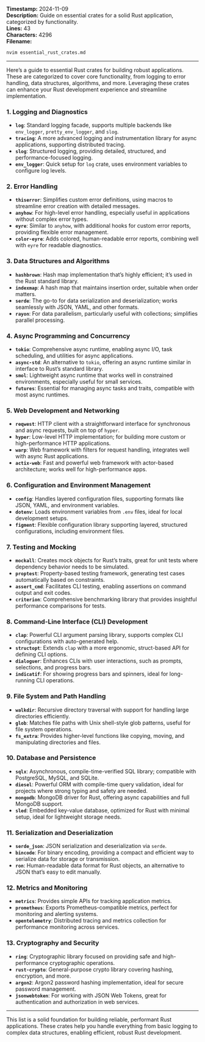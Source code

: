 **Timestamp:** 2024-11-09  
**Description:** Guide on essential crates for a solid Rust application, categorized by functionality.  
**Lines:** 43  
**Characters:** 4296  
**Filename:**

```bash
nvim essential_rust_crates.md
```

---

Here’s a guide to essential Rust crates for building robust applications. These are categorized to cover core functionality, from logging to error handling, data structures, algorithms, and more. Leveraging these crates can enhance your Rust development experience and streamline implementation.

### 1. **Logging and Diagnostics**

- **`log`**: Standard logging facade, supports multiple backends like `env_logger`, `pretty_env_logger`, and `slog`.
- **`tracing`**: A more advanced logging and instrumentation library for async applications, supporting distributed tracing.
- **`slog`**: Structured logging, providing detailed, structured, and performance-focused logging.
- **`env_logger`**: Quick setup for `log` crate, uses environment variables to configure log levels.

### 2. **Error Handling**

- **`thiserror`**: Simplifies custom error definitions, using macros to streamline error creation with detailed messages.
- **`anyhow`**: For high-level error handling, especially useful in applications without complex error types.
- **`eyre`**: Similar to `anyhow`, with additional hooks for custom error reports, providing flexible error management.
- **`color-eyre`**: Adds colored, human-readable error reports, combining well with `eyre` for readable diagnostics.

### 3. **Data Structures and Algorithms**

- **`hashbrown`**: Hash map implementation that’s highly efficient; it’s used in the Rust standard library.
- **`indexmap`**: A hash map that maintains insertion order, suitable when order matters.
- **`serde`**: The go-to for data serialization and deserialization; works seamlessly with JSON, YAML, and other formats.
- **`rayon`**: For data parallelism, particularly useful with collections; simplifies parallel processing.

### 4. **Async Programming and Concurrency**

- **`tokio`**: Comprehensive async runtime, enabling async I/O, task scheduling, and utilities for async applications.
- **`async-std`**: An alternative to `tokio`, offering an async runtime similar in interface to Rust’s standard library.
- **`smol`**: Lightweight async runtime that works well in constrained environments, especially useful for small services.
- **`futures`**: Essential for managing async tasks and traits, compatible with most async runtimes.

### 5. **Web Development and Networking**

- **`reqwest`**: HTTP client with a straightforward interface for synchronous and async requests, built on top of `hyper`.
- **`hyper`**: Low-level HTTP implementation; for building more custom or high-performance HTTP applications.
- **`warp`**: Web framework with filters for request handling, integrates well with async Rust applications.
- **`actix-web`**: Fast and powerful web framework with actor-based architecture; works well for high-performance apps.

### 6. **Configuration and Environment Management**

- **`config`**: Handles layered configuration files, supporting formats like JSON, YAML, and environment variables.
- **`dotenv`**: Loads environment variables from `.env` files, ideal for local development setups.
- **`figment`**: Flexible configuration library supporting layered, structured configurations, including environment files.

### 7. **Testing and Mocking**

- **`mockall`**: Creates mock objects for Rust’s traits, great for unit tests where dependency behavior needs to be simulated.
- **`proptest`**: Property-based testing framework, generating test cases automatically based on constraints.
- **`assert_cmd`**: Facilitates CLI testing, enabling assertions on command output and exit codes.
- **`criterion`**: Comprehensive benchmarking library that provides insightful performance comparisons for tests.

### 8. **Command-Line Interface (CLI) Development**

- **`clap`**: Powerful CLI argument parsing library, supports complex CLI configurations with auto-generated help.
- **`structopt`**: Extends `clap` with a more ergonomic, struct-based API for defining CLI options.
- **`dialoguer`**: Enhances CLIs with user interactions, such as prompts, selections, and progress bars.
- **`indicatif`**: For showing progress bars and spinners, ideal for long-running CLI operations.

### 9. **File System and Path Handling**

- **`walkdir`**: Recursive directory traversal with support for handling large directories efficiently.
- **`glob`**: Matches file paths with Unix shell-style glob patterns, useful for file system operations.
- **`fs_extra`**: Provides higher-level functions like copying, moving, and manipulating directories and files.

### 10. **Database and Persistence**

- **`sqlx`**: Asynchronous, compile-time-verified SQL library; compatible with PostgreSQL, MySQL, and SQLite.
- **`diesel`**: Powerful ORM with compile-time query validation, ideal for projects where strong typing and safety are needed.
- **`mongodb`**: MongoDB driver for Rust, offering async capabilities and full MongoDB support.
- **`sled`**: Embedded key-value database, optimized for Rust with minimal setup, ideal for lightweight storage needs.

### 11. **Serialization and Deserialization**

- **`serde_json`**: JSON serialization and deserialization via `serde`.
- **`bincode`**: For binary encoding, providing a compact and efficient way to serialize data for storage or transmission.
- **`ron`**: Human-readable data format for Rust objects, an alternative to JSON that’s easy to edit manually.

### 12. **Metrics and Monitoring**

- **`metrics`**: Provides simple APIs for tracking application metrics.
- **`prometheus`**: Exports Prometheus-compatible metrics, perfect for monitoring and alerting systems.
- **`opentelemetry`**: Distributed tracing and metrics collection for performance monitoring across services.

### 13. **Cryptography and Security**

- **`ring`**: Cryptographic library focused on providing safe and high-performance cryptographic operations.
- **`rust-crypto`**: General-purpose crypto library covering hashing, encryption, and more.
- **`argon2`**: Argon2 password hashing implementation, ideal for secure password management.
- **`jsonwebtoken`**: For working with JSON Web Tokens, great for authentication and authorization in web services.

---

This list is a solid foundation for building reliable, performant Rust applications. These crates help you handle everything from basic logging to complex data structures, enabling efficient, robust Rust development.
